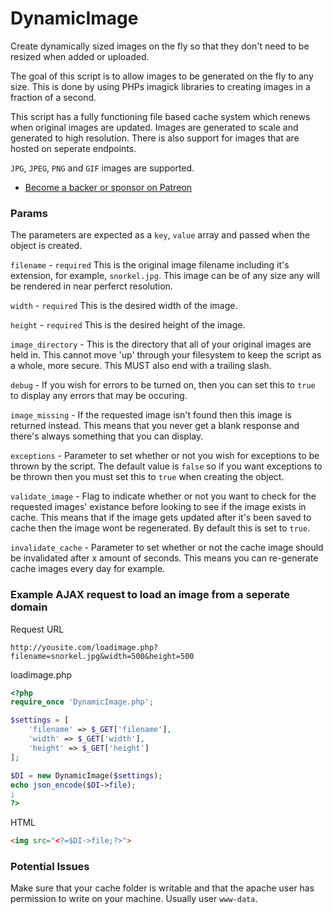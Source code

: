 # DynamicImage
Create dynamically sized images on the fly so that they don't need to be resized when added or uploaded.

The goal of this script is to allow images to be generated on the fly to any size. This is done by using PHPs imagick libraries to creating images in a fraction of a second.

This script has a fully functioning file based cache system which renews when original images are updated. Images are generated to scale and generated to high resolution. There is also support for images that are hosted on seperate endpoints.

`JPG`, `JPEG`, `PNG` and `GIF` images are supported.

- [Become a backer or sponsor on Patreon](https://www.patreon.com/DrRoach)

### Params

The parameters are expected as a `key`, `value` array and passed when the object is created.

`filename` - `required` This is the original image filename including it's extension, for example, `snorkel.jpg`. This image can be of any size any will be rendered in near perferct resolution.

`width` - `required` This is the desired width of the image.

`height` - `required` This is the desired height of the image.

`image_directory` - This is the directory that all of your original images are held in. This cannot move 'up' through your filesystem to keep the script as a whole, more secure. This MUST also end with a trailing slash.

`debug` - If you wish for errors to be turned on, then you can set this to `true` to display any errors that may be occuring.

`image_missing` - If the requested image isn't found then this image is returned instead. This means that you never get a blank response and there's always something that you can display.

`exceptions` - Parameter to set whether or not you wish for exceptions to be thrown by the script. The default value is `false` so if you want exceptions to be thrown then you must set this to `true` when creating the object.

`validate_image` - Flag to indicate whether or not you want to check for the requested images' existance before looking to see if the image exists in cache. This means that if the image gets updated after it's been saved to cache then the image wont be regenerated. By default this is set to `true`.

`invalidate_cache` - Parameter to set whether or not the cache image should be invalidated after x amount of seconds. This means you can re-generate cache images every day for example.

### Example AJAX request to load an image from a seperate domain

Request URL

`http://yousite.com/loadimage.php?filename=snorkel.jpg&width=500&height=500`

loadimage.php
```PHP
<?php
require_once 'DynamicImage.php';

$settings = [
    'filename' => $_GET['filename'],
    'width' => $_GET['width'],
    'height' => $_GET['height']
];

$DI = new DynamicImage($settings);
echo json_encode($DI->file);
;
?>
```

HTML
```HTML
<img src="<?=$DI->file;?>">
```

### Potential Issues

Make sure that your cache folder is writable and that the apache user has permission to write on your machine. Usually user `www-data`.
